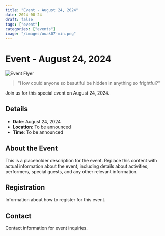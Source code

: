```yaml
---
title: "Event - August 24, 2024"
date: 2024-08-24
draft: false
tags: ["event"]
categories: ["events"]
image: "/images/ouak07-min.png"
---
```


# Event - August 24, 2024

![Event Flyer](/images/ouak07-min.png)

> "How could anyone so beautiful be hidden in anything so frightful?"

Join us for this special event on August 24, 2024.

## Details

- **Date**: August 24, 2024
- **Location**: To be announced
- **Time**: To be announced

## About the Event

This is a placeholder description for the event. Replace this content with actual information about the event, including details about activities, performers, special guests, and any other relevant information.

## Registration

Information about how to register for this event.

## Contact

Contact information for event inquiries.
